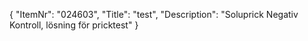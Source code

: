 {
  "ItemNr": "024603",
  "Title": "test",
  "Description": "Soluprick Negativ Kontroll, lösning för pricktest"
}